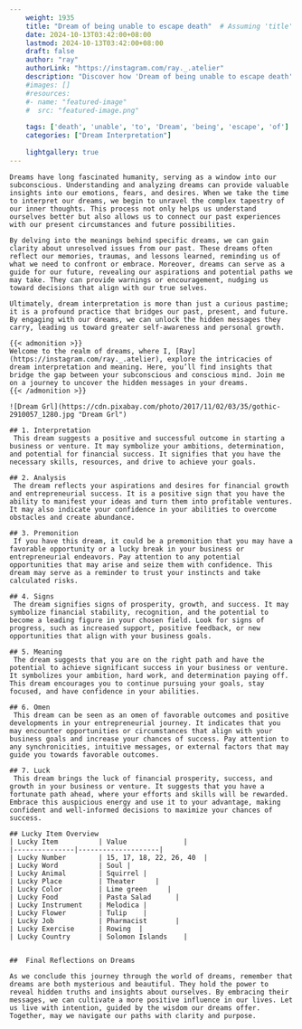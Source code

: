 ```yaml
---
    weight: 1935
    title: "Dream of being unable to escape death"  # Assuming 'title' column exists
    date: 2024-10-13T03:42:00+08:00
    lastmod: 2024-10-13T03:42:00+08:00
    draft: false
    author: "ray"
    authorLink: "https://instagram.com/ray._.atelier"
    description: "Discover how 'Dream of being unable to escape death' can interpret your future and uncover its significant meanings in your life."
    #images: []
    #resources:
    #- name: "featured-image"
    #  src: "featured-image.png"
    
    tags: ['death', 'unable', 'to', 'Dream', 'being', 'escape', 'of']
    categories: ["Dream Interpretation"]
    
    lightgallery: true
---
```

    
    Dreams have long fascinated humanity, serving as a window into our subconscious. Understanding and analyzing dreams can provide valuable insights into our emotions, fears, and desires. When we take the time to interpret our dreams, we begin to unravel the complex tapestry of our inner thoughts. This process not only helps us understand ourselves better but also allows us to connect our past experiences with our present circumstances and future possibilities.
    
    By delving into the meanings behind specific dreams, we can gain clarity about unresolved issues from our past. These dreams often reflect our memories, traumas, and lessons learned, reminding us of what we need to confront or embrace. Moreover, dreams can serve as a guide for our future, revealing our aspirations and potential paths we may take. They can provide warnings or encouragement, nudging us toward decisions that align with our true selves.
    
    Ultimately, dream interpretation is more than just a curious pastime; it is a profound practice that bridges our past, present, and future. By engaging with our dreams, we can unlock the hidden messages they carry, leading us toward greater self-awareness and personal growth.
    
    {{< admonition >}}
    Welcome to the realm of dreams, where I, [Ray](https://instagram.com/ray._.atelier), explore the intricacies of dream interpretation and meaning. Here, you’ll find insights that bridge the gap between your subconscious and conscious mind. Join me on a journey to uncover the hidden messages in your dreams.
    {{< /admonition >}}
    
    ![Dream Grl](https://cdn.pixabay.com/photo/2017/11/02/03/35/gothic-2910057_1280.jpg "Dream Grl")
    
    ## 1. Interpretation
     This dream suggests a positive and successful outcome in starting a business or venture. It may symbolize your ambitions, determination, and potential for financial success. It signifies that you have the necessary skills, resources, and drive to achieve your goals.
    
    ## 2. Analysis
     The dream reflects your aspirations and desires for financial growth and entrepreneurial success. It is a positive sign that you have the ability to manifest your ideas and turn them into profitable ventures. It may also indicate your confidence in your abilities to overcome obstacles and create abundance.
    
    ## 3. Premonition
     If you have this dream, it could be a premonition that you may have a favorable opportunity or a lucky break in your business or entrepreneurial endeavors. Pay attention to any potential opportunities that may arise and seize them with confidence. This dream may serve as a reminder to trust your instincts and take calculated risks.
    
    ## 4. Signs
     The dream signifies signs of prosperity, growth, and success. It may symbolize financial stability, recognition, and the potential to become a leading figure in your chosen field. Look for signs of progress, such as increased support, positive feedback, or new opportunities that align with your business goals.
    
    ## 5. Meaning
     The dream suggests that you are on the right path and have the potential to achieve significant success in your business or venture. It symbolizes your ambition, hard work, and determination paying off. This dream encourages you to continue pursuing your goals, stay focused, and have confidence in your abilities.
    
    ## 6. Omen
     This dream can be seen as an omen of favorable outcomes and positive developments in your entrepreneurial journey. It indicates that you may encounter opportunities or circumstances that align with your business goals and increase your chances of success. Pay attention to any synchronicities, intuitive messages, or external factors that may guide you towards favorable outcomes.
    
    ## 7. Luck
     This dream brings the luck of financial prosperity, success, and growth in your business or venture. It suggests that you have a fortunate path ahead, where your efforts and skills will be rewarded. Embrace this auspicious energy and use it to your advantage, making confident and well-informed decisions to maximize your chances of success.
    
    ## Lucky Item Overview
    | Lucky Item          | Value              |
    |---------------|--------------------|
    | Lucky Number        | 15, 17, 18, 22, 26, 40  |
    | Lucky Word          | Soul |
    | Lucky Animal        | Squirrel |
    | Lucky Place         | Theater     |
    | Lucky Color         | Lime green     |
    | Lucky Food          | Pasta Salad      |
    | Lucky Instrument    | Melodica |
    | Lucky Flower        | Tulip    |
    | Lucky Job           | Pharmacist       |
    | Lucky Exercise      | Rowing  |
    | Lucky Country       | Solomon Islands    |
    
    
    ##  Final Reflections on Dreams
    
    As we conclude this journey through the world of dreams, remember that dreams are both mysterious and beautiful. They hold the power to reveal hidden truths and insights about ourselves. By embracing their messages, we can cultivate a more positive influence in our lives. Let us live with intention, guided by the wisdom our dreams offer. Together, may we navigate our paths with clarity and purpose.
    